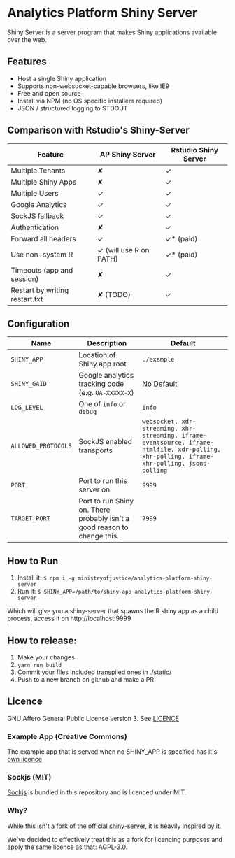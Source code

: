 # Analytics Platform Shiny Server

Shiny Server is a server program that makes Shiny applications available over the web.

## Features

- Host a single Shiny application
- Supports non-websocket-capable browsers, like IE9
- Free and open source
- Install via NPM (no OS specific installers required)
- JSON / structured logging to STDOUT

## Comparison with Rstudio's Shiny-Server

| **Feature**                    | AP Shiny Server        | Rstudio Shiny Server |
| ------------------------------ | ---------------------- | -------------------- |
| Multiple Tenants               | ✘                      | ✓                    |
| Multiple Shiny Apps            | ✘                      | ✓                    |
| Multiple Users                 | ✓                      | ✓                    |
| Google Analytics               | ✓                      | ✓                    |
| SockJS fallback                | ✓                      | ✓                    |
| Authentication                 | ✘                      | ✓                    |
| Forward all headers            | ✓                      | ✓\* (paid)           |
| Use non-system R               | ✓ (will use R on PATH) | ✓\* (paid)           |
| Timeouts (app and session)     | ✘                      | ✓                    |
| Restart by writing restart.txt | ✘  (TODO)              | ✓                    |

## Configuration

| Name                | Description                                                              | Default                                                                                                                                     |
| ------------------- | ------------------------------------------------------------------------ | ------------------------------------------------------------------------------------------------------------------------------------------- |
| `SHINY_APP`         | Location of Shiny app root                                               | `./example`                                                                                                                                 |
| `SHINY_GAID`        | Google analytics tracking code (e.g. `UA-XXXXX-X`)                       | No Default                                                                                                                                  |
| `LOG_LEVEL`         | One of `info` or `debug`                                                 | `info`                                                                                                                                      |
| `ALLOWED_PROTOCOLS` | SockJS enabled transports                                                | `websocket, xdr-streaming, xhr-streaming, iframe-eventsource, iframe-htmlfile, xdr-polling, xhr-polling, iframe-xhr-polling, jsonp-polling` |
| `PORT`              | Port to run this server on                                               | `9999`                                                                                                                                      |
| `TARGET_PORT`       | Port to run Shiny on. There probably isn't a good reason to change this. | `7999`                                                                                                                                      |

## How to Run

1. Install it:
   `$ npm i -g ministryofjustice/analytics-platform-shiny-server`
2. Run it:
   `$ SHINY_APP=/path/to/shiny-app analytics-platform-shiny-server`

Which will give you a shiny-server that spawns the R shiny app as a child process,
access it on http://localhost:9999

## How to release:

1. Make your changes
2. `yarn run build`
3. Commit your files included transpiled ones in ./static/
4. Push to a new branch on github and make a PR

## Licence

GNU Affero General Public License version 3. See [LICENCE](./LICENCE)

### Example App (Creative Commons)

The example app that is served when no SHINY_APP is specified has it's [own licence](./example/LICENCE)

### Sockjs (MIT)

[Sockjs](https://github.com/sockjs/sockjs-client) is bundled in this repository and is licenced under MIT.

### Why?

While this isn't a fork of the [official shiny-server](https://github.com/rstudio/shiny-server), it is heavily inspired by
it.

We've decided to effectively treat this as a fork for licencing purposes and apply
the same licence as that: AGPL-3.0.
